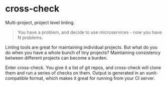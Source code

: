 # cross-check

Multi-project, project level linting.

> You have a problem, and decide to use microservices - now you have N problems.

Linting tools are great for maintaining individual projects. But what do you do
when you have a whole bunch of tiny projects? Maintaining consistency between
different projects can become a burden.

Enter cross-check. You give it a list of git repos, and cross-check will clone
them and run a series of checks on them. Output is generated in an
xunit-compatible format, which makes it great for running from your CI server.
